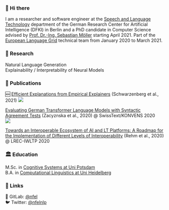 ### :wave: Hi there
I am a researcher and software engineer at the [Speech and Language Technology](https://www.dfki.de/en/web/research/research-departments/speech-and-language-technology/) department of the German Research Center for Artificial Intelligence (DFKI) in Berlin and a PhD candidate in Computer Science advised by [Prof. Dr.-Ing. Sebastian Möller](https://www.qu.tu-berlin.de/menue/team/professur/parameter/en/) starting April 2021. Part of the [European Language Grid](https://live.european-language-grid.eu/) technical team from January 2020 to March 2021.

### :telescope: Research
Natural Language Generation  
Explainability / Interpretability of Neural Models  

### :newspaper: Publications
🆕 [Efficient Explanations from Empirical Explainers](https://arxiv.org/pdf/2103.15429.pdf) (Schwarzenberg et al., 2021)
<a align="center" href="https://github.com/DFKI-NLP/emp-exp">
   <img src="https://github-readme-stats.vercel.app/api/pin/?username=dfki-nlp&repo=emp-exp&show_owner=true"/>
</a>

[Evaluating German Transformer Language Models with Syntactic Agreement Tests](https://arxiv.org/pdf/2007.03765.pdf) (Zacyznska et al., 2020) @ SwissText/KONVENS 2020  
<a align="center" href="https://github.com/dfki-nlp/gevalm">
   <img src="https://github-readme-stats.vercel.app/api/pin/?username=dfki-nlp&repo=gevalm&show_owner=true"/>
</a>

[Towards an Interoperable Ecosystem of AI and LT Platforms: A Roadmap for the Implementation of Different Levels of Interoperability](https://arxiv.org/pdf/2004.08355.pdf) (Rehm et al., 2020) @ LREC-IWLTP 2020  


### :classical_building: Education
M.Sc. in [Cognitive Systems at Uni Potsdam](https://www.ling.uni-potsdam.de/cogsys/index.html)  
B.A. in [Computational Linguistics at Uni Heidelberg](https://www.cl.uni-heidelberg.de/)

### :pushpin: Links
🦊 GitLab: [@nfel](https://gitlab.com/nfel)  
:bird: Twitter: [@nfelnlp](https://twitter.com/nfelnlp)
